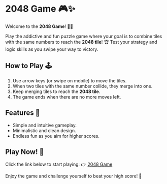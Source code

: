 # 2048 Game 🎮✨

Welcome to the **2048 Game**! 🧩🎉

Play the addictive and fun puzzle game where your goal is to combine tiles with the same numbers to reach the **2048 tile**! 🏆 Test your strategy and logic skills as you swipe your way to victory.

## How to Play 🕹️
1. Use arrow keys (or swipe on mobile) to move the tiles.
2. When two tiles with the same number collide, they merge into one.
3. Keep merging tiles to reach the **2048 tile**.
4. The game ends when there are no more moves left.

## Features 🌟
- Simple and intuitive gameplay.
- Minimalistic and clean design.
- Endless fun as you aim for higher scores.

## Play Now! 🚀
Click the link below to start playing:
👉 [2048 Game](https://mkokeshi.github.io/2048-Game/)

Enjoy the game and challenge yourself to beat your high score! 🎯